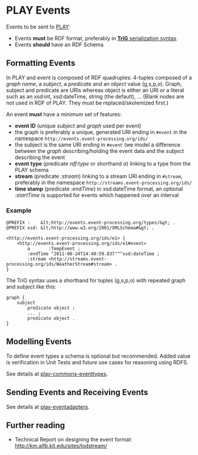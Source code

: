 PLAY Events
===========
Events to be sent to [PLAY](http://www.play-project.eu/):
* Events **must** be RDF format, preferably in [**TriG** serialization syntax](http://www4.wiwiss.fu-berlin.de/bizer/TriG/).
* Events **should** have an RDF Schema

Formatting Events
-----------------
In PLAY and event is composed of RDF quadruples: 4-tuples composed of a *graph name*, a *subject*, a *predicate* and an *object* value (g,s,p,o). Graph, subject and predicate are URIs whereas object is either an URI or a literal such as an xsd:int, xsd:dateTime, string (the default), ... (Blank nodes are not used in RDF of PLAY. They must be replaced/skolemized first.)

An event **must** have a minimum set of features:
* **event ID** (unique *subject* and *graph* used per event)
 * the graph is preferably a unique, generated URI ending in `#event` in the namespace `http://events.event-processing.org/ids/`
 * the subject is the same URI ending in `#event` (we model a difference between the *graph* describing/holding the event data and the *subject* describing the event
* **event type** (predicate *rdf:type* or shorthand *a*) linking to a type from the PLAY schema
* **stream** (predicate *:stream*) linking to a stream URI ending in `#stream`, preferably in the namespace `http://streams.event-processing.org/ids/`
* **time stamp** (predicate *:endTime*) in xsd:dateTime format, an optional *:startTime* is supported for events which happened over an interval

### Example
```none
@PREFIX :    &lt;http://events.event-processing.org/types/&gt; .
@PREFIX xsd: &lt;http://www.w3.org/2001/XMLSchema#&gt; .

<http://events.event-processing.org/ids/e1> {
    <http://events.event-processing.org/ids/e1#event>
        a       :TempEvent ;
        :endTime "2011-08-24T14:40:59.837"^^xsd:dateTime ;
        :stream <http://streams.event-processing.org/ids/WeatherStream#stream> .
}
```

The TriG syntax uses a shorthand for tuples (g,s,p,o) with repeated graph and subject like this:

```none
graph {
    subject
        predicate object ;
        ... ;
        predicate object .
}
```


Modelling Events
----------------
To define event types a schema is optional but recommended. Added value is verification in Unit Tests and future use cases for reasoning using RDFS.

See details at [play-commons-eventtypes](https://github.com/play-project/play-commons/tree/master/play-commons-eventtypes/).


Sending Events and Receiving Events
-----------------------------------
See details at [play-eventadapters](https://github.com/play-project/play-eventadapters).


Further reading
---------------
* Technical Report on designing the event format: http://km.aifb.kit.edu/sites/lodstream/


